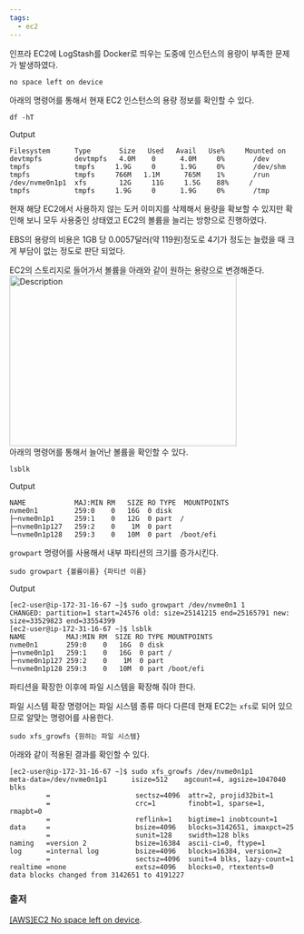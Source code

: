 ```yaml
---
tags:
  - ec2
---
```


인프라 EC2에 LogStash를 Docker로 띄우는 도중에 인스턴스의 용량이 부족한 문제가 발생하였다.

`no space left on device`

아래의 명령어를 통해서 현재 EC2 인스턴스의 용량 정보를 확인할 수 있다.
``` shell
df -hT
```

Output
``` text
Filesystem      Type       Size   Used   Avail   Use%     Mounted on
devtmpfs        devtmpfs   4.0M    0      4.0M     0%       /dev
tmpfs           tmpfs     1.9G     0      1.9G     0%       /dev/shm
tmpfs           tmpfs     766M   1.1M      765M    1%       /run
/dev/nvme0n1p1  xfs        12G     11G     1.5G    88%     /
tmpfs           tmpfs     1.9G     0      1.9G     0%       /tmp
```


현재 해당 EC2에서 사용하지 않는 도커 이미지를 삭제해서 용량을 확보할 수 있지만 확인해 보니 모두 사용중인 상태였고 EC2의 볼륨을 늘리는 방향으로 진행하였다.

EBS의 용량의 비용은 1GB 당 0.0057달러(약 119원)정도로 4기가 정도는 늘렸을 때 크게 부담이 없는 정도로 판단 되었다.

EC2의 스토리지로 들어가서 볼륨을 아래와 같이 원하는 용량으로 변경해준다.
<img src="Pasted-image-20241102162311.png" alt="Description" width="400" height="300" style="float: left; margin-right: 10000px;">









아래의 명령어를 통해서 늘어난 볼륨을 확인할 수 있다.

```shell 
lsblk
```

Output
```text
NAME            MAJ:MIN RM   SIZE RO TYPE  MOUNTPOINTS
nvme0n1         259:0    0   16G  0 disk
├─nvme0n1p1     259:1    0   12G  0 part  /
├─nvme0n1p127   259:2    0    1M  0 part
└─nvme0n1p128   259:3    0   10M  0 part  /boot/efi
```

`growpart` 명령어를 사용해서 내부 파티션의 크기를 증가시킨다.
```shell
sudo growpart {볼륨이름} {파티션 이름}
```

Output
```text
[ec2-user@ip-172-31-16-67 ~]$ sudo growpart /dev/nvme0n1 1
CHANGED: partition=1 start=24576 old: size=25141215 end=25165791 new: size=33529823 end=33554399
[ec2-user@ip-172-31-16-67 ~]$ lsblk
NAME          MAJ:MIN RM  SIZE RO TYPE MOUNTPOINTS
nvme0n1       259:0    0   16G  0 disk
├─nvme0n1p1   259:1    0   16G  0 part /
├─nvme0n1p127 259:2    0    1M  0 part
└─nvme0n1p128 259:3    0   10M  0 part /boot/efi
```

파티션을 확장한 이후에 파일 시스템을 확장해 줘야 한다.

파일 시스템 확장 명령어는 파일 시스템 종류 마다 다른데 현재 EC2는 `xfs`로 되어 있으므로 알맞는 명령어를 사용한다.
```shell
sudo xfs_growfs {원하는 파일 시스템}
```

아래와 같이 적용된 결과를 확인할 수 있다.
```text
[ec2-user@ip-172-31-16-67 ~]$ sudo xfs_growfs /dev/nvme0n1p1
meta-data=/dev/nvme0n1p1      isize=512    agcount=4, agsize=1047040 blks
         =                     sectsz=4096  attr=2, projid32bit=1
         =                     crc=1        finobt=1, sparse=1, rmapbt=0
         =                     reflink=1    bigtime=1 inobtcount=1
data     =                     bsize=4096   blocks=3142651, imaxpct=25
         =                     sunit=128    swidth=128 blks
naming   =version 2            bsize=16384  ascii-ci=0, ftype=1
log      =internal log         bsize=4096   blocks=16384, version=2
         =                     sectsz=4096  sunit=4 blks, lazy-count=1
realtime =none                 extsz=4096   blocks=0, rtextents=0
data blocks changed from 3142651 to 4191227
```


### 출저
[[AWS]EC2 No space left on device](https://velog.io/@cataiden/aws-space-error#-aws-ec2-%EB%B3%BC%EB%A5%A8-%EC%88%98%EC%A0%95).

